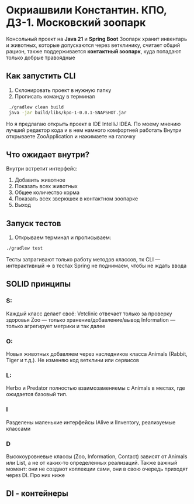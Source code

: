 # Окриашвили Константин. КПО, ДЗ-1. Московский зоопарк

Консольный проект на **Java 21** и **Spring Boot** 
Зоопарк хранит инвентарь и животных, которые допускаются через ветклинику, считает общий рацион, также поддерживается **контактный зоопарк**, куда попадают только добрые травоядные

## Как запустить CLI
1. Склонировать проект в нужную папку
2. Прописать команду в терминал
```bash
 ./gradlew clean build
 java -jar build/libs/kpo-1-0.0.1-SNAPSHOT.jar
```
Но я предлагаю открыть проект в IDE IntelliJ IDEA. По моему мнению лучший редактор кода и в нем намного комфортней работать
Внутри открываете ZooApplication и нажимаете на галочку

## Что ожидает внутри?
Внутри встретит интерфейс:
1. Добавить животное
2. Показать всех животных
3. Общее количество корма
4. Показать всех зверюшек в контактном зоопарке
0. Выход


## Запуск тестов
1. Открываем терминал и прописываем:
```bash
./gradlew test
```
Тесты затрагивают только работу методов классов, тк CLI — интерактивный => в тестах Spring не поднимаем, чтобы не ждать ввода

## SOLID принципы
### S:
  Каждый класс делает своё: Vetclinic отвечает только за проверку здоровья
  Zoo — только хранение/добавление/вывод
  Information — только агрегирует метрики
  и так далее

### O:
  Новых животных добавляем через наследников класса Animals (Rabbit, Tiger и т.д.). Не изменяю код ветклини или сервисов

### L:
Herbo и Predator полностью взаимозаменяемы с Animals в местах, где ожидается базовый тип.

### I
Разделены маленькие интерфейсы IAlive и IInventory, реализуемые классами

### D
Высокоуровневые классы (Zoo, Information, Contact) зависят от Animals или List<Animals>, а не от каких-то определенных реализаций. Также важный момент: они не создают коллекции сами, они в свою очередь приходят через DI. Про них ниже

## DI - контейнеры
